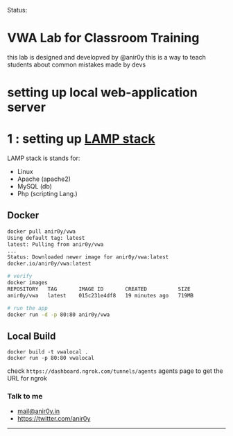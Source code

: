 Status:


# VWA Lab for Classroom Training

this lab is designed and developved by @anir0y this is a way to teach students about common mistakes made by devs


# setting up local web-application server

# 1 : setting up [LAMP stack](https://notes.anir0y.in/ubuntu-installing-lamp-stack)

LAMP stack is stands for: 

* Linux
* Apache (apache2)
* MySQL	(db)
* Php 	(scripting Lang.)

## Docker 

```bash
docker pull anir0y/vwa
Using default tag: latest
latest: Pulling from anir0y/vwa
...
Status: Downloaded newer image for anir0y/vwa:latest
docker.io/anir0y/vwa:latest

# verify
docker images                    
REPOSITORY   TAG       IMAGE ID       CREATED          SIZE
anir0y/vwa   latest    015c231e4df8   19 minutes ago   719MB

# run the app
docker run -d -p 80:80 anir0y/vwa
```

## Local Build 

```docker
docker build -t vwalocal .
docker run -p 80:80 vwalocal
```

check `https://dashboard.ngrok.com/tunnels/agents` agents page to get the URL for ngrok



### Talk to me 

  - mail@anir0y.in
  - https://twitter.com/anir0y
 
  
---
